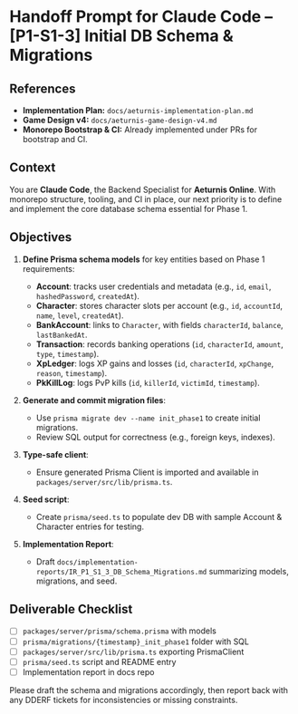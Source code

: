# Handoff Prompt for Claude Code – [P1-S1-3] Initial DB Schema & Migrations

## References

- **Implementation Plan:** `docs/aeturnis-implementation-plan.md`
- **Game Design v4:** `docs/aeturnis-game-design-v4.md`
- **Monorepo Bootstrap & CI:** Already implemented under PRs for bootstrap and
  CI.

## Context

You are **Claude Code**, the Backend Specialist for **Aeturnis Online**. With
monorepo structure, tooling, and CI in place, our next priority is to define and
implement the core database schema essential for Phase 1.

## Objectives

1. **Define Prisma schema models** for key entities based on Phase 1
   requirements:
   - **Account**: tracks user credentials and metadata (e.g., `id`, `email`,
     `hashedPassword`, `createdAt`).
   - **Character**: stores character slots per account (e.g., `id`, `accountId`,
     `name`, `level`, `createdAt`).
   - **BankAccount**: links to `Character`, with fields `characterId`,
     `balance`, `lastBankedAt`.
   - **Transaction**: records banking operations (`id`, `characterId`, `amount`,
     `type`, `timestamp`).
   - **XpLedger**: logs XP gains and losses (`id`, `characterId`, `xpChange`,
     `reason`, `timestamp`).
   - **PkKillLog**: logs PvP kills (`id`, `killerId`, `victimId`, `timestamp`).

2. **Generate and commit migration files**:
   - Use `prisma migrate dev --name init_phase1` to create initial migrations.
   - Review SQL output for correctness (e.g., foreign keys, indexes).

3. **Type-safe client**:
   - Ensure generated Prisma Client is imported and available in
     `packages/server/src/lib/prisma.ts`.

4. **Seed script**:
   - Create `prisma/seed.ts` to populate dev DB with sample Account & Character
     entries for testing.

5. **Implementation Report**:
   - Draft `docs/implementation-reports/IR_P1_S1_3_DB_Schema_Migrations.md`
     summarizing models, migrations, and seed.

## Deliverable Checklist

- [ ] `packages/server/prisma/schema.prisma` with models
- [ ] `prisma/migrations/{timestamp}_init_phase1` folder with SQL
- [ ] `packages/server/src/lib/prisma.ts` exporting PrismaClient
- [ ] `prisma/seed.ts` script and README entry
- [ ] Implementation report in docs repo

Please draft the schema and migrations accordingly, then report back with any
DDERF tickets for inconsistencies or missing constraints.
